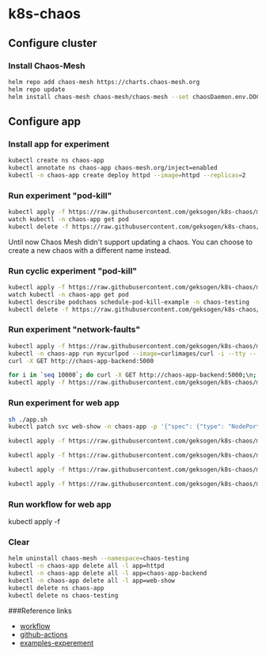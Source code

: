 # k8s-chaos

## Configure cluster
### Install Chaos-Mesh
```BASH
helm repo add chaos-mesh https://charts.chaos-mesh.org
helm repo update
helm install chaos-mesh chaos-mesh/chaos-mesh --set chaosDaemon.env.DOCKER_API_VERSION=1.40 --namespace=chaos-testing --create-namespace --set dashboard.create=true --set dashboard.securityMode=false
```

## Configure app
### Install app for experiment
```BASH
kubectl create ns chaos-app
kubectl annotate ns chaos-app chaos-mesh.org/inject=enabled
kubectl -n chaos-app create deploy httpd --image=httpd --replicas=2
```

### Run experiment "pod-kill"
```BASH
kubectl apply -f https://raw.githubusercontent.com/geksogen/k8s-chaos/master/experiments/pod-faults/pod-kill.yaml
watch kubectl -n chaos-app get pod
kubectl delete -f https://raw.githubusercontent.com/geksogen/k8s-chaos/master/experiments/pod-faults/pod-kill.yaml
```
Until now Chaos Mesh didn't support updating a chaos. You can choose to create a new chaos with a different name instead.

### Run cyclic experiment "pod-kill"
```BASH
kubectl apply -f https://raw.githubusercontent.com/geksogen/k8s-chaos/master/experiments/pod-faults/cyclic-pod-kill.yaml
watch kubectl -n chaos-app get pod
kubectl describe podchaos schedule-pod-kill-example -n chaos-testing
kubectl delete -f https://raw.githubusercontent.com/geksogen/k8s-chaos/master/experiments/pod-faults/cyclic-pod-kill.yaml
```

### Run experiment "network-faults"
```BASH
kubectl apply -f https://raw.githubusercontent.com/geksogen/k8s-chaos/master/experiments/network-faults/deployment_app.yaml
kubectl -n chaos-app run mycurlpod --image=curlimages/curl -i --tty -- sh
curl -X GET http://chaos-app-backend:5000
```
```BASH
for i in `seq 10000`; do curl -X GET http://chaos-app-backend:5000;\n; sleep 0.1; done
kubectl apply -f https://raw.githubusercontent.com/geksogen/k8s-chaos/master/experiments/network-faults/network-faults-delay.yaml
```

### Run experiment for web app
```BASH
sh ./app.sh
kubectl patch svc web-show -n chaos-app -p '{"spec": {"type": "NodePort"}}'
```
```BASH
kubectl apply -f https://raw.githubusercontent.com/geksogen/k8s-chaos/master/experiments/web-app/cyclic-web-kill-pod.yaml
```
```BASH
kubectl apply -f https://raw.githubusercontent.com/geksogen/k8s-chaos/master/experiments/web-app/cyclic-web-failure-pod.yaml
```
```BASH
kubectl apply -f https://raw.githubusercontent.com/geksogen/k8s-chaos/master/experiments/web-app/cyclic-web-network-delay.yaml
```
```BASH
kubectl apply -f https://raw.githubusercontent.com/geksogen/k8s-chaos/master/experiments/web-app/cyclic-web-network-bandwidth.yaml
```

### Run workflow for web app
kubectl apply -f 

### Clear
```BASH
helm uninstall chaos-mesh --namespace=chaos-testing
kubectl -n chaos-app delete all -l app=httpd
kubectl -n chaos-app delete all -l app=chaos-app-backend
kubectl -n chaos-app delete all -l app=web-show
kubectl delete ns chaos-app
kubectl delete ns chaos-testing
```

###Reference links

* [workflow](https://chaos-mesh.org/docs/2.3.3/create-chaos-mesh-workflow/)
* [github-actions](https://chaos-mesh.org/docs/2.3.3/integrate-chaos-mesh-into-github-actions/)
* [examples-experement](https://github.com/chaos-mesh/chaos-mesh/tree/master/examples)